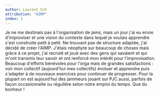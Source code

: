 ```yaml
---
author: Laurent_Sch
attribution: "AIMP"
index: 1
---
```

Je ne me destinais pas à l'organisation de jams, mais un jour j'ai eu envie d'improviser et une vision du contexte dans lequel je voulais apprendre s'est construite petit à petit. Ne trouvant pas de structure adaptée, j'ai décidé de créer l'AIMP. J'étais néophyte sur beaucoup de choses mais grâce à ce projet, j'ai recruté et joué avec des gens qui savaient et qui m'ont transmis leur savoir et ont renforcé mon intérêt pour l'improvisation. Beaucoup d'efforts bénévoles pour l'orga mais de grandes satisfactions : voir mon collectif (aujourd'hui mes collectifs) évoluer et apprendre puis s'adapter à de nouveaux exercices pour continuer de progresser. Pour la plupart on est aujourd'hui des jammeurs jouant sur PJC aussi, parfois de façon occasionnelle ou régulière selon notre emploi du temps. Que du bonheur !
